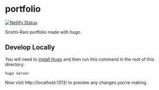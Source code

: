 # portfolio
[![Netlify Status](https://api.netlify.com/api/v1/badges/6eeb6f12-7222-4bbc-accf-c2161c987ea2/deploy-status)](https://app.netlify.com/sites/srishtirani/deploys)

Srishti-Rani portfolio made with hugo.

## Develop Locally

You will need to [install Hugo](https://gohugo.io/getting-started/installing/) and then run this command in the root of this directory:

```
hugo server
```

Now visit http://localhost:1313/ to preview any changes you're making.